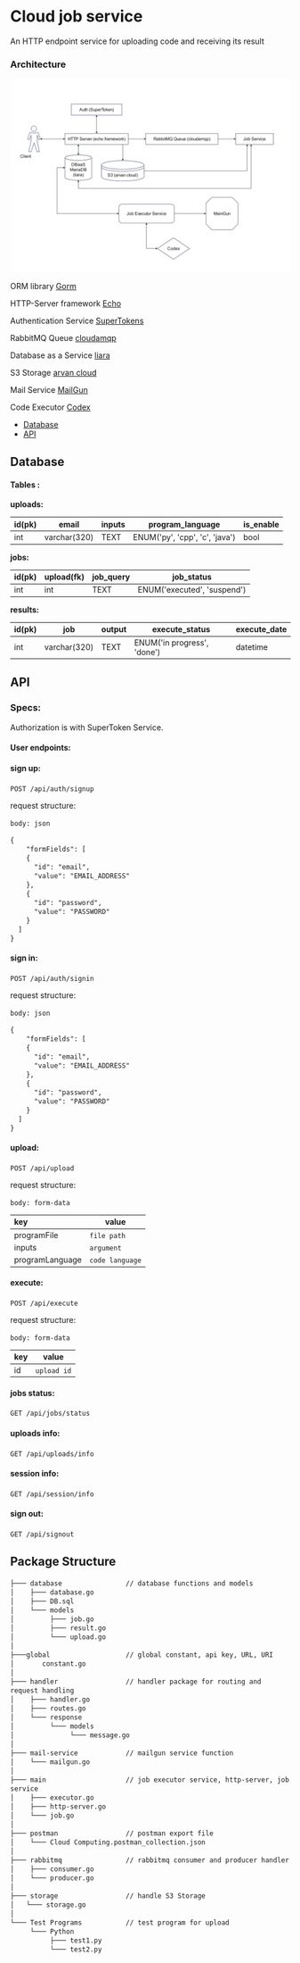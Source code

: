 # Cloud job service
An HTTP endpoint service for uploading code and receiving its result

### Architecture
<img src="./assets/architecture.jpg"  alt="architecture" />

ORM library [Gorm](https://github.com/jinzhu/gorm)

HTTP-Server framework [Echo](https://echo.labstack.com/)

Authentication Service [SuperTokens](https://supertokens.com/)

RabbitMQ Queue [cloudamqp](https://www.cloudamqp.com/)

Database as a Service [liara](https://console.liara.ir/)

S3 Storage [arvan cloud](https://www.arvancloud.ir/)

Mail Service [MailGun](https://www.mailgun.com/)

Code Executor [Codex](https://api.codex.jaagrav.in)

- [Database](#database)
- [API](#api)

## Database
#### Tables :

**uploads:**

 | id(pk) | email        | inputs | program_language               | is_enable | 
|:-------|--------------|--------|--------------------------------|-----------|
| int    | varchar(320) | TEXT   | ENUM('py', 'cpp', 'c', 'java') | bool      |

**jobs:**

| id(pk) | upload(fk) | job_query | job_status                  | 
|:-------|------------|-----------|-----------------------------|
| int    | int        | TEXT      | ENUM('executed', 'suspend') |

**results:**

| id(pk) | job          | output | execute_status              | execute_date | 
|:-------|--------------|--------|-----------------------------|--------------|
| int    | varchar(320) | TEXT   | ENUM('in progress', 'done') | datetime     |

## API 

### Specs:

Authorization is with SuperToken Service.

#### User endpoints:

#### sign up:

`POST /api/auth/signup`

request structure:

`body: json`

```
{
    "formFields": [
    {
      "id": "email",
      "value": "EMAIL_ADDRESS"
    },
    {
      "id": "password",
      "value": "PASSWORD"
    }
  ]
}
```

#### sign in:

`POST /api/auth/signin`

request structure:

`body: json`

```
{
    "formFields": [
    {
      "id": "email",
      "value": "EMAIL_ADDRESS"
    },
    {
      "id": "password",
      "value": "PASSWORD"
    }
  ]
}
```

#### upload:

`POST /api/upload`

request structure:

`body: form-data`

| key             | value                   |
|:----------------|-------------------------|
| programFile     | `file path`             |
| inputs          | `argument`              |
| programLanguage | `code language`         |

#### execute:

`POST /api/execute`

request structure:

`body: form-data`

| key | value       |
|:----|-------------|
| id  | `upload id` |

#### jobs status:

`GET /api/jobs/status`

#### uploads info:

`GET /api/uploads/info`

#### session info:

`GET /api/session/info`

#### sign out:

`GET /api/signout`

## Package Structure

```
├─── database                // database functions and models
│    ├─── database.go
│    ├─── DB.sql
│    └─── models
│         ├─── job.go
│         ├─── result.go
│         └─── upload.go
│
├───global                   // global constant, api key, URL, URI
│       constant.go
│
├─── handler                 // handler package for routing and request handling
│    ├─── handler.go
│    ├─── routes.go
│    └─── response
│         └─── models
│              └─── message.go
│
├─── mail-service            // mailgun service function
│    └─── mailgun.go
│
├─── main                    // job executor service, http-server, job service
│    ├─── executor.go
│    ├─── http-server.go
│    └─── job.go
│
├─── postman                 // postman export file
│    └─── Cloud Computing.postman_collection.json
│
├─── rabbitmq                // rabbitmq consumer and producer handler
│    ├─── consumer.go
│    └─── producer.go
│
├─── storage                 // handle S3 Storage
│   └─── storage.go
│
└─── Test Programs           // test program for upload
     └─── Python
          ├─── test1.py
          └─── test2.py
```